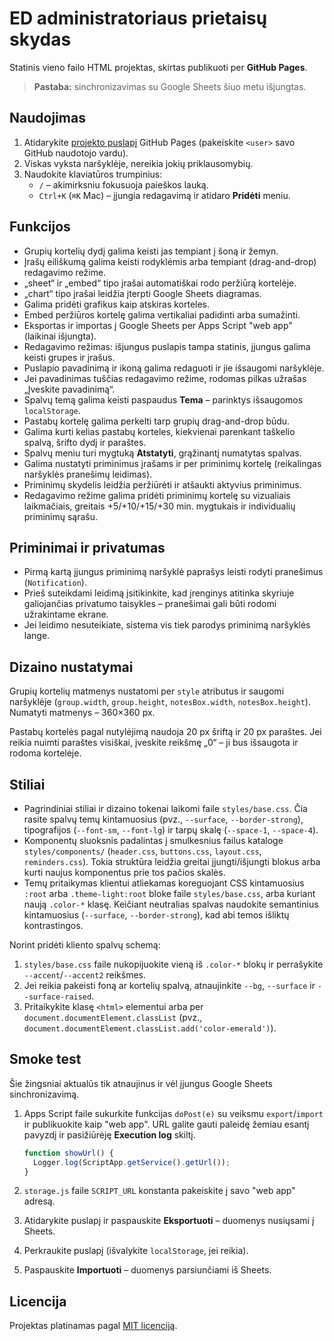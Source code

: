 # ED administratoriaus prietaisų skydas

Statinis vieno failo HTML projektas, skirtas publikuoti per **GitHub Pages**.

> **Pastaba:** sinchronizavimas su Google Sheets šiuo metu išjungtas.

## Naudojimas

1. Atidarykite [projekto puslapį](https://<user>.github.io/admin-dashboard/) GitHub Pages (pakeiskite `<user>` savo GitHub naudotojo vardu).
2. Viskas vyksta naršyklėje, nereikia jokių priklausomybių.
3. Naudokite klaviatūros trumpinius:
   - `/` – akimirksniu fokusuoja paieškos lauką.
   - `Ctrl+K` (`⌘K` Mac) – įjungia redagavimą ir atidaro **Pridėti** meniu.

## Funkcijos

- Grupių kortelių dydį galima keisti jas tempiant į šoną ir žemyn.
- Įrašų eiliškumą galima keisti rodyklėmis arba tempiant (drag-and-drop) redagavimo režime.
- „sheet“ ir „embed“ tipo įrašai automatiškai rodo peržiūrą kortelėje.
- „chart“ tipo įrašai leidžia įterpti Google Sheets diagramas.
- Galima pridėti grafikus kaip atskiras korteles.
- Embed peržiūros kortelę galima vertikaliai padidinti arba sumažinti.
- Eksportas ir importas į Google Sheets per Apps Script "web app" (laikinai išjungta).
- Redagavimo režimas: išjungus puslapis tampa statinis, įjungus galima keisti grupes ir įrašus.
- Puslapio pavadinimą ir ikoną galima redaguoti ir jie išsaugomi naršyklėje.
- Jei pavadinimas tuščias redagavimo režime, rodomas pilkas užrašas „Įveskite pavadinimą“.
- Spalvų temą galima keisti paspaudus **Tema** – parinktys išsaugomos `localStorage`.
- Pastabų kortelę galima perkelti tarp grupių drag-and-drop būdu.
- Galima kurti kelias pastabų korteles, kiekvienai parenkant taškelio spalvą, šrifto dydį ir paraštes.
- Spalvų meniu turi mygtuką **Atstatyti**, grąžinantį numatytas spalvas.
- Galima nustatyti priminimus įrašams ir per priminimų kortelę (reikalingas naršyklės pranešimų leidimas).
- Priminimų skydelis leidžia peržiūrėti ir atšaukti aktyvius priminimus.
- Redagavimo režime galima pridėti priminimų kortelę su vizualiais laikmačiais,
  greitais +5/+10/+15/+30 min. mygtukais ir individualių priminimų sąrašu.

## Priminimai ir privatumas

- Pirmą kartą įjungus priminimą naršyklė paprašys leisti rodyti pranešimus (`Notification`).
- Prieš suteikdami leidimą įsitikinkite, kad įrenginys atitinka skyriuje galiojančias privatumo taisykles – pranešimai gali būti rodomi užrakintame ekrane.
- Jei leidimo nesuteikiate, sistema vis tiek parodys priminimą naršyklės lange.

## Dizaino nustatymai

Grupių kortelių matmenys nustatomi per `style` atributus ir saugomi naršyklėje
(`group.width`, `group.height`, `notesBox.width`, `notesBox.height`).
Numatyti matmenys – 360×360 px.

Pastabų kortelės pagal nutylėjimą naudoja 20 px šriftą ir 20 px paraštes. Jei reikia nuimti paraštes visiškai, įveskite reikšmę „0“ – ji bus išsaugota ir rodoma kortelėje.

## Stiliai

- Pagrindiniai stiliai ir dizaino tokenai laikomi faile `styles/base.css`. Čia rasite spalvų temų kintamuosius (pvz., `--surface`, `--border-strong`), tipografijos (`--font-sm`, `--font-lg`) ir tarpų skalę (`--space-1`, `--space-4`).
- Komponentų sluoksnis padalintas į smulkesnius failus kataloge `styles/components/` (`header.css`, `buttons.css`, `layout.css`, `reminders.css`). Tokia struktūra leidžia greitai įjungti/išjungti blokus arba kurti naujus komponentus prie tos pačios skalės.
- Temų pritaikymas klientui atliekamas koreguojant CSS kintamuosius `:root` arba `.theme-light:root` bloke faile `styles/base.css`, arba kuriant naują `.color-*` klasę. Keičiant neutralias spalvas naudokite semantinius kintamuosius (`--surface`, `--border-strong`), kad abi temos išliktų kontrastingos.

Norint pridėti kliento spalvų schemą:

1. `styles/base.css` faile nukopijuokite vieną iš `.color-*` blokų ir perrašykite `--accent`/`--accent2` reikšmes.
2. Jei reikia pakeisti foną ar kortelių spalvą, atnaujinkite `--bg`, `--surface` ir `--surface-raised`.
3. Pritaikykite klasę `<html>` elementui arba per `document.documentElement.classList` (pvz., `document.documentElement.classList.add('color-emerald')`).

## Smoke test

Šie žingsniai aktualūs tik atnaujinus ir vėl įjungus Google Sheets sinchronizavimą.

1. Apps Script faile sukurkite funkcijas `doPost(e)` su veiksmu `export`/`import` ir publikuokite kaip "web app". URL galite gauti paleidę žemiau esantį pavyzdį ir pasižiūrėję **Execution log** skiltį.

   ```javascript
   function showUrl() {
     Logger.log(ScriptApp.getService().getUrl());
   }
   ```

2. `storage.js` faile `SCRIPT_URL` konstanta pakeiskite į savo "web app" adresą.
3. Atidarykite puslapį ir paspauskite **Eksportuoti** – duomenys nusiųsami į Sheets.
4. Perkraukite puslapį (išvalykite `localStorage`, jei reikia).
5. Paspauskite **Importuoti** – duomenys parsiunčiami iš Sheets.

## Licencija

Projektas platinamas pagal [MIT licenciją](LICENSE).
